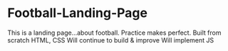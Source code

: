 # Football-Landing-Page

This is a landing page...about football.
Practice makes perfect.
Built from scratch
HTML, CSS
Will continue to build & improve
Will implement JS